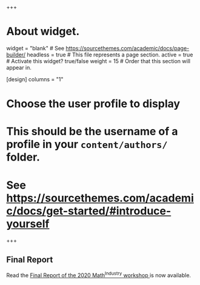 +++
# About widget.
widget = "blank"  # See https://sourcethemes.com/academic/docs/page-builder/
headless = true  # This file represents a page section.
active = true  # Activate this widget? true/false
weight = 15  # Order that this section will appear in.

[design]
  columns = "1"

# Choose the user profile to display
# This should be the username of a profile in your `content/authors/` folder.
# See https://sourcethemes.com/academic/docs/get-started/#introduce-yourself
+++
## Final Report
Read the <a target="_blank" href="./final-report/M2PI-FinalReport.pdf">Final Report of the 2020 Math<sup>Industry</sup> workshop <i class="fas
fa-file-pdf" aria-hidden="true"></i></a> is now available.
